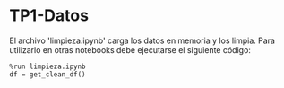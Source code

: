 # TP1-Datos

El archivo 'limpieza.ipynb' carga los datos en memoria y los limpia. Para utilizarlo en otras notebooks debe ejecutarse el siguiente código:
```
%run limpieza.ipynb
df = get_clean_df()
```